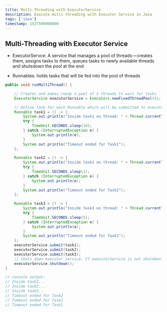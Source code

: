 ```yaml
---
title: Multi-Threading with ExecutorService
description: Execute multi-threading with Executor Service in Java
tags: ['java']
timestamp: 1537500000000
---
```


## Multi-Threading with Executor Service

* ExecutorServce: A service that manages a pool of threads — creates them, assigns tasks to them, queues tasks to newly available threads and shutsdown the pool at the end

* Runnables: holds tasks that will be fed into the pool of threads

```java
public void runMultiThread() {

    // Creates and makes ready a pool of 5 threads to wait for tasks
    ExecutorService executorService = Executors.newFixedThreadPool(5);

    // Define task for each Runnable which will be submitted to executorService for assingment to threads
    Runnable task1 = () -> {
        System.out.println("Inside task1 on thread: " + Thread.currentThread().getName());
        try {
            TimeUnit.SECONDS.sleep(10);
        } catch (InterruptedException e) {
            System.out.println(e);
        }
        System.out.println("Timeout ended for Task1");
    };

    Runnable task2 = () -> {
        System.out.println("Inside task2 on thread: " + Thread.currentThread().getName());
        try {
            TimeUnit.SECONDS.sleep(1);
        } catch (InterruptedException e) {
            System.out.println(e);
        }
        System.out.println("Timeout ended for Task2");
    };

    Runnable task3 = () -> {
        System.out.println("Inside task3 on thread: " + Thread.currentThread().getName());
        try {
            TimeUnit.SECONDS.sleep(5);
        } catch (InterruptedException e) {
            System.out.println(e);
        }
        System.out.println("Timeout ended for Task3");
    };
    executorService.submit(task1);
    executorService.submit(task2);
    executorService.submit(task3);
    // shuts down executor service. If executorService is not shutdown, the pool will continue to wait for incoming tasks, causing the program to run forever.
    executorService.shutdown();
}

// console output:
// Inside task1...
// Inside task2...
// Inside task3...
// Timeout ended for Task2
// Timeout ended for Task3
// Timeout ended for Task1
````
<PostDate />
<PageTags />
